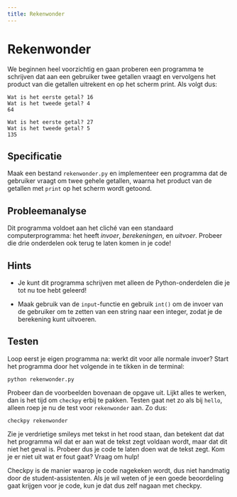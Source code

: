 ```yaml
---
title: Rekenwonder
---
```


# Rekenwonder

We beginnen heel voorzichtig en gaan proberen een programma te schrijven dat aan een gebruiker twee getallen vraagt en vervolgens het product van die getallen uitrekent en op het scherm print. Als volgt dus:

	Wat is het eerste getal? 16
	Wat is het tweede getal? 4
	64

	Wat is het eerste getal? 27
	Wat is het tweede getal? 5
	135

## Specificatie

Maak een bestand `rekenwonder.py` en implementeer een programma dat de gebruiker vraagt om twee gehele getallen, waarna het product van de getallen met `print` op het scherm wordt getoond.

## Probleemanalyse

Dit programma voldoet aan het cliché van een standaard computerprogramma: het heeft *invoer*, *berekeningen*, en *uitvoer*. Probeer die drie onderdelen ook terug te laten komen in je code!

## Hints

* Je kunt dit programma schrijven met alleen de Python-onderdelen die je tot nu toe hebt geleerd!

* Maak gebruik van de `input`-functie en gebruik `int()` om de invoer van de gebruiker om te zetten van een string naar een integer, zodat je de berekening kunt uitvoeren.

## Testen

Loop eerst je eigen programma na: werkt dit voor alle normale invoer? Start het programma door het volgende in te tikken in de terminal:

	python rekenwonder.py

Probeer dan de voorbeelden bovenaan de opgave uit. Lijkt alles te werken, dan is het tijd om `checkpy` erbij te pakken. Testen gaat net zo als bij `hello`, alleen roep je nu de test voor `rekenwonder` aan. Zo dus:

	checkpy rekenwonder

Zie je verdrietige smileys met tekst in het rood staan, dan betekent dat dat het programma wil dat er aan wat de tekst zegt voldaan wordt, maar dat dit niet het geval is. Probeer dus je code te laten doen wat de tekst zegt. Kom je er niet uit wat er fout gaat? Vraag om hulp!

Checkpy is de manier waarop je code nagekeken wordt, dus niet handmatig door de student-assistenten. Als je wil weten of je een goede beoordeling gaat krijgen voor je code, kun je dat dus zelf nagaan met checkpy.
